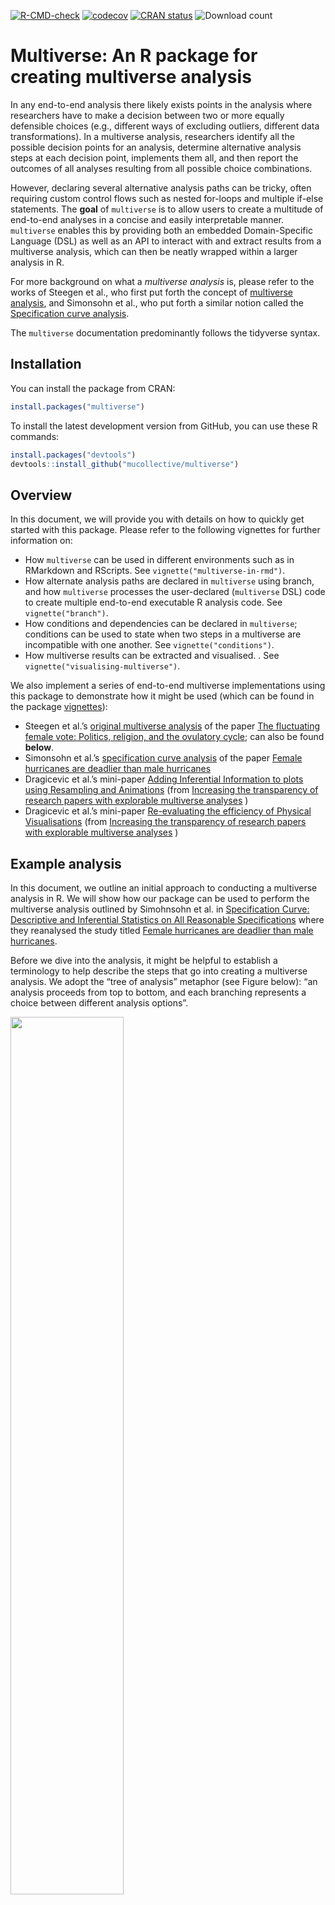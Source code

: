 <!-- badges: start -->

[![R-CMD-check](https://github.com/MUCollective/multiverse/workflows/R-CMD-check/badge.svg)](https://github.com/MUCollective/multiverse/actions)
[![codecov](https://codecov.io/gh/MUCollective/multiverse/branch/master/graph/badge.svg?token=LsJtjiw42J)](https://app.codecov.io/gh/MUCollective/multiverse)
[![CRAN
status](https://www.r-pkg.org/badges/version/multiverse)](https://cran.r-project.org/package=multiverse)
![Download
count](https://cranlogs.r-pkg.org/badges/last-month/multiverse)

<!-- badges: end -->

# Multiverse: An R package for creating multiverse analysis

In any end-to-end analysis there likely exists points in the analysis
where researchers have to make a decision between two or more equally
defensible choices (e.g., different ways of excluding outliers,
different data transformations). In a multiverse analysis, researchers
identify all the possible decision points for an analysis, determine
alternative analysis steps at each decision point, implements them all,
and then report the outcomes of all analyses resulting from all possible
choice combinations.

However, declaring several alternative analysis paths can be tricky,
often requiring custom control flows such as nested for-loops and
multiple if-else statements. The **goal** of `multiverse` is to allow
users to create a multitude of end-to-end analyses in a concise and
easily interpretable manner. `multiverse` enables this by providing both
an embedded Domain-Specific Language (DSL) as well as an API to interact
with and extract results from a multiverse analysis, which can then be
neatly wrapped within a larger analysis in R.

For more background on what a *multiverse analysis* is, please refer to
the works of Steegen et al., who first put forth the concept of
[multiverse analysis](https://doi.org/10.1177/1745691616658637), and
Simonsohn et al., who put forth a similar notion called the
[Specification curve analysis](http://dx.doi.org/10.2139/ssrn.2694998).

The `multiverse` documentation predominantly follows the tidyverse
syntax.

## Installation

You can install the package from CRAN:

``` r
install.packages("multiverse")
```

To install the latest development version from GitHub, you can use these
R commands:

``` r
install.packages("devtools")
devtools::install_github("mucollective/multiverse")
```

## Overview

In this document, we will provide you with details on how to quickly get
started with this package. Please refer to the following vignettes for
further information on:

-   How `multiverse` can be used in different environments such as in
    RMarkdown and RScripts. See `vignette("multiverse-in-rmd")`.
-   How alternate analysis paths are declared in `multiverse` using
    branch, and how `multiverse` processes the user-declared
    (`multiverse` DSL) code to create multiple end-to-end executable R
    analysis code. See `vignette("branch")`.
-   How conditions and dependencies can be declared in `multiverse`;
    conditions can be used to state when two steps in a multiverse are
    incompatible with one another. See `vignette("conditions")`.
-   How multiverse results can be extracted and visualised. . See
    `vignette("visualising-multiverse")`.

We also implement a series of end-to-end multiverse implementations
using this package to demonstrate how it might be used (which can be
found in the package
[vignettes](https://mucollective.github.io/multiverse/)):

-   Steegen et al.’s [original multiverse
    analysis](https://doi.org/10.1177/1745691616658637) of the paper
    [The fluctuating female vote: Politics, religion, and the ovulatory
    cycle](https://doi.org/10.1177/0956797612466416); can also be found
    **below**.
-   Simonsohn et al.’s [specification curve
    analysis](http://dx.doi.org/10.2139/ssrn.2694998) of the paper
    [Female hurricanes are deadlier than male
    hurricanes](https://doi.org/10.1073/pnas.1402786111)
-   Dragicevic et al.’s mini-paper [Adding Inferential Information to
    plots using Resampling and
    Animations](https://explorablemultiverse.github.io/examples/dance/)
    (from [Increasing the transparency of research papers with
    explorable multiverse
    analyses](https://inria.hal.science/hal-01976951/document) )
-   Dragicevic et al.’s mini-paper [Re-evaluating the efficiency of
    Physical
    Visualisations](https://explorablemultiverse.github.io/examples/frequentist/)
    (from [Increasing the transparency of research papers with
    explorable multiverse
    analyses](https://inria.hal.science/hal-01976951/document) )

## Example analysis

In this document, we outline an initial approach to conducting a
multiverse analysis in R. We will show how our package can be used to
perform the multiverse analysis outlined by Simohnsohn et al. in
[Specification Curve: Descriptive and Inferential Statistics on All
Reasonable Specifications](http://dx.doi.org/10.2139/ssrn.2694998) where
they reanalysed the study titled [Female hurricanes are deadlier than
male hurricanes](https://doi.org/10.1073/pnas.1402786111).

Before we dive into the analysis, it might be helpful to establish a
terminology to help describe the steps that go into creating a
multiverse analysis. We adopt the “tree of analysis” metaphor (see
Figure below): “an analysis proceeds from top to bottom, and each
branching represents a choice between different analysis options”.

<img src="vignettes/figures/00-reporting-strategies.png" width="60%" />

In this terminology:

-   a *parameter* represents a node in the tree that has more than one
    child—a point in the analysis where the analyst must decide between
    reasonable alternatives
-   an *option* is one of those children.
-   A singular analysis (i.e. universe) is a complete path from the root
    to a leaf.

### Background: The Data

The dataset used by Jung et al., in their study [Female hurricanes are
deadlier than male hurricanes](https://doi.org/10.1073/pnas.1402786111),
contained information on 94 hurricanes from a list published by National
Oceanic and Atmospheric Administration (NOAA). For each storm, the
authors compiled information on the year (`year`), number of deaths
(`deaths`), minimum pressure (`pressure`), maximum wind speed at time of
landfall (`wind`), dollar amount of property damages (`damage`) and
hurricane severity or category of the storm (category). Nine independent
coders were asked to rate the names of the hurricanes on a two-item
11-point scale (1 = more masculine; 11 = more feminine), and the
`femininity` of each name was computed as the mean of these two items.

We first load the raw data and store it as a tibble. The data is
provided with the package and can be loaded using the `data("hurricane)`
command.

``` r
data("hurricane")
hurricane_data <- hurricane |>
    # rename some variables
    rename(
        year = Year,
        name = Name,
        dam = NDAM,
        death = alldeaths,
        female = Gender_MF,
        masfem = MasFem,
        category = Category,
        pressure = Minpressure_Updated_2014,
        wind = HighestWindSpeed
    ) |>
    # create new variables
    # which are relevant later on
    mutate(
        post = ifelse(year>1979, 1, 0),
        zcat = as.numeric(scale(category)),
        zpressure = -scale(pressure),
        zwind = as.numeric(scale(wind)),
        z3 = as.numeric((zpressure + zcat + zwind) / 3)
    )
```

The data look like this:

``` r
hurricane_data |>
  head()
#>   year     name  masfem MinPressure_before pressure female category death wind
#> 1 1950     Easy 5.40625                958      960      0        3     2  125
#> 2 1950     King 1.59375                955      955      0        4     4  134
#> 3 1952     Able 2.96875                985      985      0        1     3  125
#> 4 1953  Barbara 8.62500                987      987      1        1     1   75
#> 5 1953 Florence 7.87500                985      985      1        1     0  115
#> 6 1954    Carol 8.53125                960      960      1        3    60  115
#>     dam Elapsed.Yrs Source post       zcat  zpressure       zwind         z3
#> 1  2380          63    MWR    0  0.8281862  0.2017975 -0.02006244  0.3366404
#> 2  7220          63    MWR    0  1.7661320  0.4513891  0.27257241  0.8300312
#> 3   210          61    MWR    0 -1.0477054 -1.0461607 -0.02006244 -0.7046428
#> 4    78          60    MWR    0 -1.0477054 -1.1459973 -1.64581157 -1.2798381
#> 5    21          60    MWR    0 -1.0477054 -1.0461607 -0.34521226 -0.8130261
#> 6 24962          59    MWR    0  0.8281862  0.2017975 -0.34521226  0.2282571
```

### A single data set analysis: one possible analysis among many

The original analysis removed the two hurricanes with the highest death
toll as outliers. To test their hypothesis that hurricanes with more
feminine names result in more deaths, the authors fit a negative
binomial model using the number of deaths as the response variable (due
to some issues with implementing the negative binomial model in R, we
approximate it by fitting a poisson model instead). For predictors, they
use `femininity`, `damages`, standardised value of pressure
(`zpressure)`, interaction between `femininity` and `damages`, and the
interaction between `femininity` and `zpressure`.

The following code block contains the steps involved in implementing the
original analysis:

``` r
df.filtered = hurricane_data |> 
  filter(name != "Katrina" & name != "Audrey") |>
  mutate(zpressure = -scale(pressure))

fit = glm(
  death ~ masfem * dam + masfem * zpressure,
  data = df.filtered,
  family = "poisson"
)
```

The result below indicates that there is a small but positive effect of
`masfem` (femininity of the name of a hurricane) on `deaths`, when
controlled for damages. This appears to support the original hypothesis.

``` r
tidy(fit) |>
  filter(term != "(Intercept)") |>
  ggplot() +
  geom_vline(xintercept = 0, color = "red") +
  geom_pointinterval(aes(x = estimate, y = term, xmin = estimate + qnorm(0.025)*std.error, xmax = estimate + qnorm(0.975)*std.error)) +
  theme_minimal()
```

<figure>
<img src="man/figures/universe-summary-1.png"
alt="results from a single analysis: point estimates and 95% confidence intervals of all the coefficients of the predictors" />
<figcaption aria-hidden="true">results from a single analysis: point
estimates and 95% confidence intervals of all the coefficients of the
predictors</figcaption>
</figure>

However, the original analysis involved at least four analysis decisions
(A-D), and at each decision point (node) alternative choices may have
led to a different result. These decisions are highlighted in the figure
below:

<img src="vignettes/figures/00-default-analysis.png" width="90%" />

Several subsequent studies, each proposing a different analysis
strategy, found no presence of such an effect, suggesting that the
original finding may have been a result of a idiosyncratic combination
of analysis choices. Data analysis can often involve several decisions
involving two or more options. In most statistical analysis, these
decisions are taken by the researcher based on some reasonable
justification. However, for several decisions, there can be more than
one reasonable option to choose from. A multiverse analysis makes all
such decisions explicit and conducts the complete analysis for all
combinations of options (of each decision). Below, we use this analysis
as an example of how a single analysis can be extended to a multiverse
analysis.

## Multiverse specification

`multiverse` provides flexible functions which can be used to easily
multiplex over alternative analysis steps, and perform a multiverse
analysis. To describe both the features of multiverse and to sketch out
how an analyst might progressively create a multiverse from the bottom
up, we describe how to modify the traditional, single-universe analysis
from the previous figure in to a multiverse analysis.

The first step is to load the library and define a *new multiverse*,
which is the variable `M`. We will use this multiverse object to create
a set of universes, each representing a different way of analysing our
data.

``` r
#load the library
library(multiverse)

#create multiverse object
M = multiverse()
```

### Two ways to building a multiverse

Through the `multiverse` DSL, users are specifying multiple analysis
paths at the same time. The DSL cannot be executed directly in an R
environment or R code chunk and needs to be declared, processed and
executed in a special environment. To be more precise, `multiverse`
takes the user declared code, parses and rewrites the code into multiple
versions of valid R code, each corresponding to an unique analysis path
in the multiverse. For more information on this processing step, see
vignette(branch)

To get around these limitations, we need to declare this (multiverse
DSL) code “inside a multiverse object”. The `multiverse` package
facilitates this through some boilerplate code:

-   *multiverse code chunks*: allows users to declare multiverse code in
    a dedicated code chunk, and is more consistent with the interactive
    programming interface of RStudio.
-   the `inside()` function: allows users to declare multiverse code in
    RScripts (or within regular R code blocks).

**Note** that the `inside` function is more suited for a script-style
implementation. When using the interactive programming interface of
RStudio, user should use `multiverse code chunks`.

#### Multiverse code blocks

RMarkdown [supports languages other than
R](https://bookdown.org/yihui/rmarkdown/language-engines.html) and these
languages have dedicated code blocks. We extend this by providing
[*multiverse code
blocks*](https://mucollective.github.io/multiverse/articles/multiverse-in-rmd.html)
which can be used instead of the regular `r` code block to write code
inside a multiverse object (see \link{multiverse-in-rmd} for more
details on using the multiverse code blocks with RMarkdown). A
*multiverse code block* is a custom engine designed to work with the
`multiverse` package, to implement the multiverse analyses. This allows
you to write more concise code and is more consistent with the
interactive programming interface of RStudio. Below we show how code can
be implemented using the *multiverse code block:* (***Note: if you are
using an RScript or the R console, please skip to the next section as
executing the code below will throw an error***)

    ```{multiverse default-m-1, inside = M}
    # here we just create the variable `df` in the multiverse
    df = hurricane_data

    # here, we perform a `filter` operation in the multiverse
    df.filtered = df |>
      filter(branch(death_outliers,
          "no_exclusion" ~ TRUE,
          "most_extreme" ~ name != "Katrina",
          "two_most_extreme" ~ !(name %in% c("Katrina", "Audrey"))
    ))
    ```

The code within the `filter` function call is written in the
`multiverse` DSL and cannot be executed directly in R. For now, ignore
what the `branch` function does as we will discuss about this in more
detail in the next section. When this code is written and executed
inside a *multiverse code block*, it allows the multiverse library to
process and compile it to three different analyses.

We provide the ability to declare multiverse code block as an *AddIn* in
RStudio. Users can click on *AddIns* toolbar menu in RStudio (see the
image below). This would create a multiverse code block at the location
of the cursor in the document.

<img src="vignettes/figures/01-multiverse-addins.png" width="90%" />

Alternately, users can insert a multiverse code block using a keyboard
shortcut. Users can create a keyboard shortcut to declare a multiverse
code block inside a RMarkdown document through the following steps:

-   Tools \> Addins \> Browse Addins… \> Keyboard Shortcuts
-   Next, in the filter input field, type *multiverse*. You will see one
    result with “Insert multiverse code chunk” as the name.
-   Click on the Shortcut field and press Cmd+Option+M (on Mac OS) or
    Ctrl+Shift+Alt+M (on Windows).
-   Click “Apply” and exit the dialog box

Please refer to \link{multiverse-in-rmd} for more details on using the
multiverse code blocks with RMarkdown. The vignette also contains
information on steps for debugging some of the common problems in
assigning keyboard shortcuts.

#### `inside()`

Alternatively, when working with RScripts (or in a regular `r` code
block), users can make use of the `inside()` function to write code
inside a multiverse object. `inside()` takes in two arguments:

1.  the multiverse object, M; and
2.  the code for the analysis (including branches). Note that if you are
    passing multiple expressions, they should be enclosed within `{}`.

Note that `inside()` is primarily designed for script style programming.
If a user is working with an RScript, the previous code can be declared
“inside the multiverse object” using the `inside()` function as follows:

``` r
# here we just create the variable `df` in the multiverse
inside(M, { df = hurricane_data })

# here, we perform two `mutate` operations in the multiverse.
# although they could have been chained, this illustrates 
# how multiple variables can be declared together using the `{}`
inside(M, {
  df.filtered = df |>
    filter(branch(death_outliers,
        "no_exclusion" ~ TRUE,
        "most_extreme" ~ name != "Katrina",
        "two_most_extreme" ~ !(name %in% c("Katrina", "Audrey"))
  ))
})
```

In the rest of this vignette, we will use **multiverse code blocks** to
specify the multiverse. Please refer to the vignette
(`vignette("multiverse-in-rmd")`) for more details on **declaring
multiverse analyses in both RMarkdown and RScripts**

### Declaring alternative analysis

After you’ve specified the appropriate boilerplate which is necessary to
use the `multiverse` DSL, the next step is to define our possible
alternate analysis paths. The multiverse package includes functions that
aim to make it easy to declare multiple alternate choices at each
analysis decision point. We do this by enabling analysts to declare code
using syntax which is as close to that of a single universe analysis as
possible. Consider these first few lines from the transformation code in
the single analysis above:

``` r
df.filtered = hurricane_data |> 
  filter(name != "Katrina" & name != "Audrey")
```

Here, the researchers are faced with the decision of which hurricanes to
exclude as outliers. They decide to exclude the two hurricanes which
have caused the most deaths. However, this decision is arbitrary. Why
not include all hurricanes? Why not exclude only the one with most
deaths? Thus we could have three possible ways of removing outliers
based on extreme number of deaths:

-   No exclusion
-   Remove one most extreme hurricane
-   Remove two most extreme hurricanes

To create a multiverse that includes these three possible analysis
options, we use the `branch()` function. The `branch()` function accepts
three or more arguments. The first argument defines a *parameter* (here
`death outliers`). The subsequent arguments, which we refer to as
*options*, define the different choices that a researcher can make at
that decision node of their analysis; these follow the syntax
`<option_name> ~ <option_definition>`. The `<option_name>` part is
intended to allow naming the branches with meaningful names to help the
user keep track of declared options (in the multiverse specification
below, “no_exclusion”, “most_extreme”, “two_most_extreme” are used as
option names). However, names can be omitted; if omitted, the entire
syntax for performing that operation will be treated as the name for
that particular option.

Putting it all together, a decision point in a multiverse analysis can
thus be declared as:

``` r
# here we just create the variable `df` in the multiverse
df <- hurricane_data

# here, we perform a `filter` operation in the multiverse
df.filtered <- df |>
  filter(branch(
    death_outliers,
    "no_exclusion" ~ TRUE,
    "most_extreme" ~ name != "Katrina",
    "two_most_extreme" ~ !(name %in% c("Katrina", "Audrey"))
  ))
```

    ```{multiverse branch_definition, inside = M}
    # here we just create the variable `df` in the multiverse
    df = hurricane_data

    # here, we perform a `filter` operation in the multiverse
    df.filtered = df |>
      filter(branch(death_outliers,
          "no_exclusion" ~ TRUE,
          "most_extreme" ~ name != "Katrina",
          "two_most_extreme" ~ !(name %in% c("Katrina", "Audrey"))
    ))
    ```

The `multiverse` library then takes this user-declared syntax in the
multiverse DSL and and compiles it into three separate, executable R
expressions as shown in the figure below:

<img src="vignettes/figures/02-branch.png" width="90%" />

More details on the `branch()` function can be found in the
corresponding `vignette(branch)`.

## Interfacing with the multiverse

Once you add the code to the multiverse, it automatically processes the
code to identify the `parameters` and the corresponding `options` that
have been defined for each parameter.

Once the code has been added, the `multiverse` object will have the
following attributes:

1.  `parameters`, which is a list of parameters

``` r
parameters(M)
#> $death_outliers
#> $death_outliers[[1]]
#> [1] "no_exclusion"
#> 
#> $death_outliers[[2]]
#> [1] "most_extreme"
#> 
#> $death_outliers[[3]]
#> [1] "two_most_extreme"
```

1.  `conditions`, which is a list of conditions (we’ll define this
    later)

2.  `expand` returns a table where each row corresponds to a single
    analysis path (i.e., a single universe). This view provides the user
    with the information of which choices have resulted in the analysis
    path, along with the entire unevaluated code expression
    corresponding to each analysis. Analysts can use this table to
    explore multiverse specifications with all the tools available in R
    and RStudio for exploring data tables.

``` r
expand(M)
#> # A tibble: 3 × 6
#>   .universe death_outliers   .parameter_assignment .code        .results .errors
#>       <int> <chr>            <list>                <list>       <list>   <list> 
#> 1         1 no_exclusion     <named list [1]>      <named list> <env>    <lgl>  
#> 2         2 most_extreme     <named list [1]>      <named list> <env>    <lgl>  
#> 3         3 two_most_extreme <named list [1]>      <named list> <env>    <lgl>
```

1.  `code`, which is the code that the user passes to the multiverse to
    conduct a multiverse analysis. However, we do not execute this code
    and it is stored unevaluated. The user can interactively edit and
    rewrite this code, and can execute it for the current analysis or
    the entire multiverse using dedicated functions.

``` r
code(M)
#> [[1]]
#> df <- hurricane_data
#> 
#> [[2]]
#> df.filtered <- filter(
#>   df,
#>   branch(
#>     death_outliers,
#>     "no_exclusion" ~ TRUE,
#>     "most_extreme" ~ name != "Katrina",
#>     "two_most_extreme" ~ !(name %in% c("Katrina", "Audrey"))
#>   )
#> )
```

1.  `extract_variables(M, <variable names>)` extracts the supplied
    variable from the results of each analysis path, returning a table
    similar to the output of `expand(M)`, but with new columns for each
    variable that has been extracted. This would allow an analyst to,
    for example, extract summary statistics or even entire data tables
    from all universes simultaneously. These columns can easily be
    turned into long format data tables using the `tidyverse` packages
    and then visualized using the `ggplot2` package

``` r
extract_variables(M, df.filtered)
#> # A tibble: 3 × 7
#>   .universe death_outliers   .parameter_assignment .code        .results .errors
#>       <int> <chr>            <list>                <list>       <list>   <list> 
#> 1         1 no_exclusion     <named list [1]>      <named list> <env>    <lgl>  
#> 2         2 most_extreme     <named list [1]>      <named list> <env>    <lgl>  
#> 3         3 two_most_extreme <named list [1]>      <named list> <env>    <lgl>  
#> # ℹ 1 more variable: df.filtered <named list>
```

## Building up a complete analysis

Subsequent branch calls will progressively expand the multiverse, by
enumerating all possible combinations. We will now expand our multiverse
to include other possible decision points in the analysis where
reasonable alternatives could have been chosen. For instance, the
researchers could have:

1.  used a binary indicator for whether a hurricane’s name was female,
    instead of the 11-point rating of how feminine the name of a
    hurricane was
2.  log transformed the `damage` variable, as it is a positive only
    value with a long right-tail

This would result in 3 × 2 × 2 = 12 analysis paths.

``` r
df.filtered <- df.filtered |>
  mutate(
    femininity = branch(
      femininity_calculation,
      "masfem" ~ masfem,
      "female" ~ female
    ),
    damage = branch(
      damage_transform,
      "no_transform" ~ identity(dam),
      "log_transform" ~ log(dam)
    )
  )
```

    ```{multiverse label = variable_definitions, inside = M}
        df.filtered <- df.filtered |>
            mutate(
                femininity = branch(femininity_calculation,
                  "masfem" ~ masfem,
                  "female" ~ female
                ),
                damage = branch(damage_transform,
                  "no_transform" ~ identity(dam),
                  "log_transform" ~ log(dam)
                )
            )
    ```

The next step in this multiverse analysis is to estimate the effect of
`femininity` on `deaths` using linear regression. There are multiple
decisions involved at this step. We take this opportunity to introduce
certain scenarios that an analyst may encounter while attempting to
create a multiverse, that may be difficult to discover but are supported
by the library.

### Reusing analysis parameters in `branch()`

One way of implementing this regression analysis may be a poisson model
with the number of deaths caused by the hurricane as the response
variable. Recall that this is specified as:

``` r
fit = glm(death ~ masfem * dam + masfem * zpressure, data = df.filtered, family = "poisson")
```

Although this is a reasonable choice for count data, one can also argue
for a log-linear regression model instead, as count data such as deaths
tend to be approximately log-normally distributed.

Specifying this in a multiverse analysis may require changes in two
different locations in the code: the specification of the `deaths`
dependent variable and the value of the `family` argument. However,
these are not two separate decisions, but rather a consequence of the
same analysis parameter: the choice of model. Often, a single analysis
parameter will require the analyst to change the code in more than one
location. To represent these semantics, multiverse allows us to re-use
the same analysis parameter in multiple `branch()` statements, so long
as each `branch()` uses the exact same set of analysis options. In a
branch on a previously defined parameter, option names must be the same,
but the code for each option can be different. Thus, we represent the
consequences of the choice of model with a single analysis parameter:
model. We insert two branch() statements using this parameter, one to
set the variable transformation and one to set the family.

    ```{multiverse label = variable_definitions, inside = M}
    fit <- glm(branch(model,
            "linear" ~ log(death+1),
            "poisson" ~ death
        ) ~ femininity * damage + femininity * zpressure,
        family = branch(model, 
            "linear" ~ gaussian, 
            "poisson" ~ poisson
        ), data = df.filtered)
    ```

### Specifying conditions in the multiverse analysis

Another decision that was made at this step was the choice of
predictors, which includes the interaction between `femininity` and
`damage`, and between `femininity` and `zpressure.` Here, the predictors
`damage` and `zpressure` are used as measures of the storm severity,
with the interaction between femininity and damage indicating whether
the main effect is stronger in more “destructive” or “severe” storms.
Yet again, there are other reasonable approaches to study the primary
effect which may include *no interaction term* or only include
interactions between femininity and variables such as pressure, wind or
category in conjunction with the interaction between femininity and
damage.

In a multiverse analysis, there may arise such dependencies between two
or more analysis parameters that make certain analysis paths
inconsistent, or even impossible. In other words, the applicability of
some analysis options may be conditional on a previous, upstream
decision. By default, multiverse assumes all combinations of options are
valid. However, it provides a flexible way to specify that an analysis
option is incompatible with previously-specified analysis options. These
dependencies can be specified using the `%when%` operator followed by a
boolean expression, right after the option name. Here, interaction term
between `femininity` and `zpressure` only make sense in the presence of
the interaction involving `damage`, so we use a `%when%` expression in
the definition of the `other_predictors` analysis parameter.

This results in the following multiverse specification (for now, let’s
ignore the previous decision on choice of models):

    ```{multiverse label = variable_definitions, inside = M}
    fit <- glm(death ~ 
              branch(main_interaction,
                  "no" ~ femininity + damage,
                  "yes" ~ femininity * damage
              ) + branch(other_predictors,
                  "none" ~ NULL,
                  "pressure" %when% (main_interaction == "yes") ~ femininity * zpressure,
                  "wind" %when% (main_interaction == "yes") ~ femininity * zwind,
                  "category" %when% (main_interaction == "yes") ~ femininity * zcat,
                  "all" %when% (main_interaction == "yes") ~ femininity * z3,
                  "all_no_interaction" %when% (main_interaction == "no") ~ z3
              ), family = "poisson", data = df)
    ```

For more details on how this can be done, as well as other details on
conditions, please refer to vignette(conditions).

## Executing multiverse code

As with code chunks in a typical computational notebook, users can
execute a multiverse code chunk in the interactive editor in RStudio.
When a user executes a single code chunk, multiverse internally
transforms the input from that code chunk into one unevaluated
expression (R’s internal representation of an abstract syntax tree) for
each unique combination of analysis options and immediately executes the
default analysis: the analysis path obtained by taking the first
analysis option at each decision point. The default analysis is executed
in the current active R environment (i.e. the same environment that
regular R code blocks are executed in — the R Global Environment). Thus,
the result of the default analysis is always accessible to the user. The
output of an executed code chunk (text or visualisation) is displayed
immediately below it, mimicking notebook code chunks

    ```{multiverse label = default-m-3, inside = M}
    fit = glm(branch(model, "linear" ~ log(death + 1), "poisson" ~ death) ~ 
              branch(main_interaction,
                  "no" ~ femininity + damage,
                  "yes" ~ femininity * damage
              ) + branch(other_predictors,
                  "none" ~ NULL,
                  "pressure" %when% (main_interaction == "yes") ~ femininity * zpressure,
                  "wind" %when% (main_interaction == "yes") ~ femininity * zwind,
                  "category" %when% (main_interaction == "yes") ~ femininity * zcat,
                  "all" %when% (main_interaction == "yes") ~ femininity * z3,
                  "all_no_interaction" %when% (main_interaction == "no") ~ z3
              ) + branch(covariates, "1" ~ NULL, "2" ~ year:damage, "3" ~ post:damage), 
              family = branch(model, "linear" ~ "gaussian", "poisson" ~ "poisson"),  
              data = df)
    ```

``` r
fit <- glm(
  branch(model, "linear" ~ log(death + 1), "poisson" ~ death) ~
    branch(
      main_interaction,
      "no" ~ femininity + damage,
      "yes" ~ femininity * damage
    ) + branch(
      other_predictors,
      "none" ~ NULL,
      "pressure" %when% (main_interaction == "yes") ~ femininity * zpressure,
      "wind" %when% (main_interaction == "yes") ~ femininity * zwind,
      "category" %when% (main_interaction == "yes") ~ femininity * zcat,
      "all" %when% (main_interaction == "yes") ~ femininity * z3,
      "all_no_interaction" %when% (main_interaction == "no") ~ z3
    ) + branch(covariates, "1" ~ NULL, "2" ~ year:damage, "3" ~ post:damage),
  family = branch(model, "linear" ~ "gaussian", "poisson" ~ "poisson"),
  data = df.filtered
)
```

During interactive use (i.e. when running code chunks individually in
RMarkdown), the following code chunk illustrates this behavior. Even
though the variable `fit` was defined in a multiverse code block, since
the default analysis is executed in the active R environment, the
version corresponding to the default analysis can be accessed directly
in R:

``` r
broom::tidy(fit)
```

Note: this behavior is not permitted when a notebook is being
knit—rendered to HTML (or some other format) using `knitr`. This is
because we cannot control how code is executed when knitting, and we
want to avoid providing the user with a surprising result. Instead, we
through an error. If your code is running perfectly fine in a script
file or markdown notebook, and only throwing an error when knitting with
a message similar to `! object 'fit' not found`, this is likely because
you are trying to access objects declared within a multiverse code block
using an R code block.

Instead, if we want to output the results of the default (or any
particular) analysis while **knitting**, we should instead use:

``` r
extract_variable_from_universe(M, 1, fit) |> 
  broom::tidy()
#> # A tibble: 6 × 5
#>   term               estimate   std.error statistic   p.value
#>   <chr>                 <dbl>       <dbl>     <dbl>     <dbl>
#> 1 (Intercept)      2.09       0.0908          23.0  2.03e-117
#> 2 masfem           0.0454     0.0123           3.70 2.18e-  4
#> 3 dam              0.0000195  0.00000338       5.77 8.10e-  9
#> 4 zpressure        0.137      0.101            1.35 1.76e-  1
#> 5 masfem:dam       0.00000110 0.000000421      2.61 8.94e-  3
#> 6 masfem:zpressure 0.0253     0.0125           2.02 4.33e-  2
```

Analysts can change which analysis path is executed by default. Inline
code output of a single analysis path (and the ability to select that
path) is meant to support the familiar trial and error workflow of data
analysts and to aid debugging.

## Executing the entire multiverse

To execute all unique analysis paths in the multiverse, an analyst can
call `execute_multiverse(M)`. We support local parallelisation with an
optional cores argument indicating the number of cpu cores to use. The
multiverse object can also be easily adapted to use with existing
parallel computing packages in R, such as
[future](https://CRAN.R-project.org/package=future), to run analyses
across computing clusters.

## Debugging and Diagnosing Errors

For the default analysis, as it executes in the R environment, users
have access to the same set of debugging utilities that R provides. When
the user executes the entire multiverse, the library outputs the error
message, a traceback—an object containing the entire call stack that
caused the error—and the index of the corresponding analysis path in
which the error was encountered. The execution of the remaining analysis
paths in the multiverse are not halted if any errors are encountered.
The traceback is helpful to identify the location of the error, as often
R expressions return unidentifiable error messages.
`execute_universe(<universe ID>)` (universe ID are found in the table
output by `expand()`, see below) allows analysts to execute a particular
analysis path and reproduce errors encountered in the execution of that
specific path.

<img src="vignettes/figures/06-expand.png" width="90%" />

## Conclusion

In this document, we covered details to help you quickly get started
with this package. Please refer to the following vignettes for further
information on:

-   How `multiverse` can be used in different environments such as in
    RMarkdown and RScripts. See `vignette("multiverse-in-rmd")`.
-   How alternate analysis paths are declared in `multiverse` using
    branch, and how `multiverse` processes the user-declared
    (`multiverse` DSL) code to create multiple end-to-end executable R
    analysis code. See `vignette("branch")`.
-   How conditions and dependencies can be declared in `multiverse`;
    conditions can be used to state when two steps in a multiverse are
    incompatible with one another. See `vignette("conditions")`.
-   How multiverse results can be extracted and visualised. . See
    `vignette("visualising-multiverse")`.

We also implement a series of other end-to-end multiverse
implementations using this package to demonstrate how it might be used:

-   Simonsohn et al.’s [specification curve
    analysis](http://dx.doi.org/10.2139/ssrn.2694998) of the paper
    [Female hurricanes are deadlier than male
    hurricanes](https://doi.org/10.1073/pnas.1402786111)
-   Dragicevic et al.’s mini-paper [Adding Inferential Information to
    plots using Resampling and
    Animations](https://explorablemultiverse.github.io/examples/dance/)
    (from [Increasing the transparency of research papers with
    explorable multiverse
    analyses](https://inria.hal.science/hal-01976951/document) )
-   Dragicevic et al.’s mini-paper [Re-evaluating the efficiency of
    Physical
    Visualisations](https://explorablemultiverse.github.io/examples/frequentist/)
    (from [Increasing the transparency of research papers with
    explorable multiverse
    analyses](https://inria.hal.science/hal-01976951/document) )
